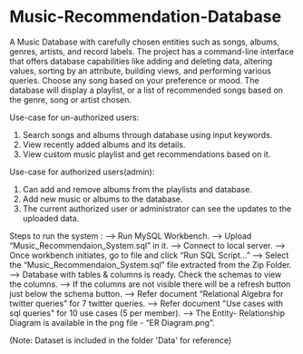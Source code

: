 # Music-Recommendation-Database

  A Music Database with carefully chosen entities such as songs, albums, genres, artists, and record labels.
The project has a command-line interface that offers database capabilities like adding and deleting data,
altering values, sorting by an attribute, building views, and performing various queries.
Choose any song based on your preference or mood. The database will display a playlist, or
a list of recommended songs based on the genre, song or artist chosen.

Use-case for un-authorized users:

1. Search songs and albums through database using input keywords.
2. View recently added albums and its details.
3. View custom music playlist and get recommendations based on it.

Use-case for authorized users(admin):

1. Can add and remove albums from the playlists and database.
2. Add new music or albums to the database.
3. The current authorized user or administrator can see the updates to the uploaded data.

Steps to run the system :
--> Run MySQL Workbench.
--> Upload “Music_Recommendaion_System.sql” in it.
--> Connect to local server.
--> Once workbench initiates, go to file and click “Run SQL Script…”
--> Select the “Music_Recommendaion_System.sql” file extracted from the Zip Folder.
--> Database with tables & columns is ready. Check the schemas to view the columns.
--> If the columns are not visible there will be a refresh button just below the schema button.
--> Refer document “Relational Algebra for twitter queries” for 7 twitter queries.
--> Refer document "Use cases with sql queries" for 10 use cases (5 per member).
--> The Entity- Relationship Diagram is available in the png file - “ER Diagram.png”.

(Note: Dataset is included in the folder 'Data' for reference)
